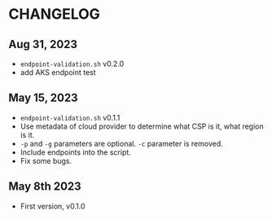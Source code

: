 # CHANGELOG

## Aug 31, 2023
- `endpoint-validation.sh` v0.2.0
- add AKS endpoint test
## May 15, 2023
- `endpoint-validation.sh` v0.1.1
- Use metadata of cloud provider to determine what CSP is it, what region is it.
- `-p` and `-g` parameters are optional. `-c` parameter is removed.
- Include endpoints into the script.
- Fix some bugs.


## May 8th 2023
- First version, v0.1.0
